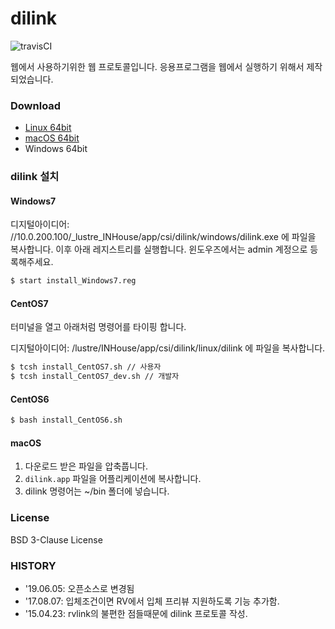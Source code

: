 # dilink

![travisCI](https://secure.travis-ci.org/digital-idea/dilink.png)

웹에서 사용하기위한 웹 프로토콜입니다.
응용프로그램을 웹에서 실행하기 위해서 제작되었습니다.

### Download
- [Linux 64bit](https://github.com/digital-idea/dilink/releases/download/v1.0.1/dilink_linux_x86-64.tgz)
- [macOS 64bit](https://github.com/digital-idea/dilink/releases/download/v1.0.1/dilink_darwin_x86-64.tgz)
- Windows 64bit

### dilink 설치

#### Windows7

디지털아이디어: //10.0.200.100/_lustre_INHouse/app/csi/dilink/windows/dilink.exe 에 파일을 복사합니다.
이후 아래 레지스트리를 실행합니다. 윈도우즈에서는 admin 계정으로 등록해주세요.
```bash
$ start install_Windows7.reg
```

#### CentOS7
터미널을 열고 아래처럼 명령어를 타이핑 합니다.

디지털아이디어: /lustre/INHouse/app/csi/dilink/linux/dilink 에 파일을 복사합니다.
```bash
$ tcsh install_CentOS7.sh // 사용자
$ tcsh install_CentOS7_dev.sh // 개발자
```

#### CentOS6
```bash
$ bash install_CentOS6.sh
```

#### macOS
1. 다운로드 받은 파일을 압축풉니다.
1. `dilink.app` 파일을 어플리케이션에 복사합니다.
1. dilink 명령어는 ~/bin 폴더에 넣습니다.


### License
BSD 3-Clause License

### HISTORY
- '19.06.05: 오픈소스로 변경됨
- '17.08.07: 입체조건이면 RV에서 입체 프리뷰 지원하도록 기능 추가함.
- '15.04.23: rvlink의 불편한 점들때문에 dilink 프로토콜 작성.
